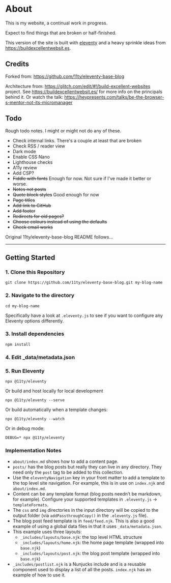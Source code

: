 # About

This is my website, a continual work in progress.

Expect to find things that are broken or half-finished.

This version of the site is built with [eleventy](https://github.com/11ty/eleventy/) and a heavy sprinkle ideas from https://buildexcellentwebsit.es.

## Credits

Forked from: https://github.com/11ty/eleventy-base-blog

Architecture from: https://glitch.com/edit/#!/build-excellent-websites project. See https://buildexcellentwebsit.es/ for more info on the principals behind it. Or watch the talk: https://heypresents.com/talks/be-the-browser-s-mentor-not-its-micromanager

## Todo

Rough todo notes. I might or might not do any of these.

- Check internal links. There's a couple at least that are broken
- Check RSS / reader view
- Dark mode
- Enable CSS Nano
- Lighthouse checks
- A11y review
- Add CSP?
- ~~Fiddle with fonts~~ Enough for now. Not sure if I've made it better or worse.
- ~~Notes not posts~~
- ~~Quote block styles~~ Good enough for now
- ~~Page titles~~
- ~~Add link to GitHub~~
- ~~Add footer~~
- ~~Redirects for old pages?~~
- ~~Choose colours instead of using the defaults~~
- ~~Check email works~~

Original 11ty/eleventy-base-blog README follows...

---

## Getting Started

### 1. Clone this Repository

```
git clone https://github.com/11ty/eleventy-base-blog.git my-blog-name
```

### 2. Navigate to the directory

```
cd my-blog-name
```

Specifically have a look at `.eleventy.js` to see if you want to configure any Eleventy options differently.

### 3. Install dependencies

```
npm install
```

### 4. Edit \_data/metadata.json

### 5. Run Eleventy

```
npx @11ty/eleventy
```

Or build and host locally for local development

```
npx @11ty/eleventy --serve
```

Or build automatically when a template changes:

```
npx @11ty/eleventy --watch
```

Or in debug mode:

```
DEBUG=* npx @11ty/eleventy
```

### Implementation Notes

- `about/index.md` shows how to add a content page.
- `posts/` has the blog posts but really they can live in any directory. They need only the `post` tag to be added to this collection.
- Use the `eleventyNavigation` key in your front matter to add a template to the top level site navigation. For example, this is in use on `index.njk` and `about/index.md`.
- Content can be any template format (blog posts needn’t be markdown, for example). Configure your supported templates in `.eleventy.js` -> `templateFormats`.
- The `css` and `img` directories in the input directory will be copied to the output folder (via `addPassthroughCopy()` in the `.eleventy.js` file).
- The blog post feed template is in `feed/feed.njk`. This is also a good example of using a global data files in that it uses `_data/metadata.json`.
- This example uses three layouts:
  - `_includes/layouts/base.njk`: the top level HTML structure
  - `_includes/layouts/home.njk`: the home page template (wrapped into `base.njk`)
  - `_includes/layouts/post.njk`: the blog post template (wrapped into `base.njk`)
- `_includes/postlist.njk` is a Nunjucks include and is a reusable component used to display a list of all the posts. `index.njk` has an example of how to use it.
